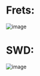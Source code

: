 # Frets:
![image](https://github.com/user-attachments/assets/fa489574-6f85-4e23-abd1-a93af1a529ac)


# SWD:
![image](https://github.com/user-attachments/assets/9633765a-03dc-461b-bca6-dd8f117578b8)
